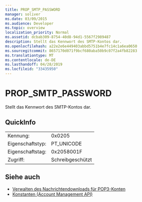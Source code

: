 ```yaml
---
title: PROP_SMTP_PASSWORD
manager: soliver
ms.date: 03/09/2015
ms.audience: Developer
ms.topic: overview
localization_priority: Normal
ms.assetid: dcbab309-8754-40d8-94d1-5567f2989487
description: Stellt das Kennwort des SMTP-Kontos dar.
ms.openlocfilehash: a22e2e6e449403abbd5751b4e7fc14c1a6ea0650
ms.sourcegitcommit: 8657170d071f9bcf680aba50b9c07f2a4fb82283
ms.translationtype: MT
ms.contentlocale: de-DE
ms.lasthandoff: 04/28/2019
ms.locfileid: "33435950"
---
```

# <a name="prop_smtp_password"></a>PROP_SMTP_PASSWORD

Stellt das Kennwort des SMTP-Kontos dar.
  
## <a name="quick-info"></a>QuickInfo

|||
|:-----|:-----|
|Kennung:  <br/> |0x0205  <br/> |
|Eigenschaftstyp:  <br/> |PT_UNICODE|SECURE_FLAG  <br/> |
|Eigenschaftstag:  <br/> |0x2058001F  <br/> |
|Zugriff:  <br/> |Schreibgeschützt  <br/> |
   
## <a name="see-also"></a>Siehe auch

- [Verwalten des Nachrichtendownloads für POP3-Konten](managing-message-downloads-for-pop3-accounts.md) 
- [Konstanten (Account Management API)](constants-account-management-api.md)

